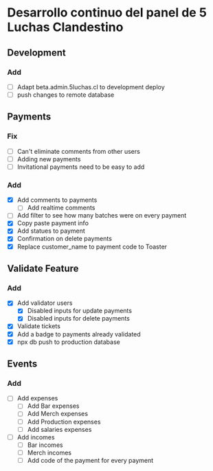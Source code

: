 # Desarrollo continuo del panel de 5 Luchas Clandestino

## Development

### Add

- [ ] Adapt beta.admin.5luchas.cl to development deploy
- [ ] push changes to remote database

## Payments

### Fix

- [ ] Can't eliminate comments from other users
- [ ] Adding new payments
- [ ] Invitational payments need to be easy to add

### Add

- [x] Add comments to payments
  - [ ] Add realtime comments
- [ ] Add filter to see how many batches were on every payment
- [x] Copy paste payment info
- [x] Add statues to payment
- [x] Confirmation on delete payments
- [x] Replace customer_name to payment code to Toaster

## Validate Feature

### Add

- [x] Add validator users
  - [x] Disabled inputs for update payments
  - [x] Disabled inputs for delete payments
- [x] Validate tickets
- [x] Add a badge to payments already validated
- [x] npx db push to production database

## Events

### Add

- [ ] Add expenses
  - [ ] Add Bar expenses
  - [ ] Add Merch expenses
  - [ ] Add Production expenses
  - [ ] Add salaries expenses
- [ ] Add incomes
  - [ ] Bar incomes
  - [ ] Merch incomes
  - [ ] Add code of the payment for every payment

